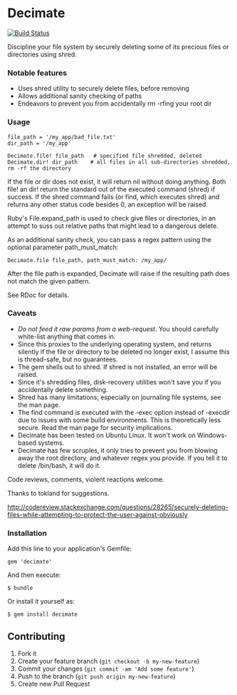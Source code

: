 # Decimate

[![Build Status](http://api.travis-ci.org/justinwiley/decimate.png)](http://travis-ci.org/justinwiley/decimate)

Discipline your file system by securely deleting some of its precious files or directories using shred.

### Notable features

 - Uses shred utility to securely delete files, before removing
 - Allows additional sanity checking of paths
 - Endeavors to prevent you from accidentally rm -rfing your root dir

### Usage

    file_path = '/my_app/bad_file.txt'
    dir_path = '/my_app'

    Decimate.file! file_path   # specified file shredded, deleted
    Decimate.dir! dir_path    # all files in all sub-directories shredded, rm -rf the directory

If the file or dir does not exist, it will return nil without doing anything.  Both file! an dir! return the standard out of the executed command (shred) if success.  If the shred command fails (or find, which executes shred) and returns any other status code besides 0, an exception will be raised.

Ruby's File.expand_path is used to check give files or directories, in an attempt to suss out relative paths that might lead to a dangerous delete. 

As an additional sanity check, you can pass a regex pattern using the optional parameter path_must_match:

    Decimate.file file_path, path_must_match: /my_app/

After the file path is expanded, Decimate will raise if the resulting path does not match the given pattern.

See RDoc for details.

### Caveats

 - *Do not feed it raw params from a web-request*.  You should carefully white-list anything that comes in.
 - Since this proxies to the underlying operating system, and returns silently if the file or directory to be deleted no longer exist, I assume this is thread-safe, but no guarantees.
 - The gem shells out to shred.  If shred is not installed, an error will be raised.
 - Since it's shredding files, disk-recovery utilities won't save you if you accidentally delete something.
 - Shred has many limitations, especially on journaling file systems, see the man page.
 - The find command is executed with the -exec option instead of -execdir due to issues with some build environments.  This is theoretically less secure.  Read the man page for security implications.
 - Decimate has been tested on Ubuntu Linux.  It won't work on Windows-based systems.
 - Decimate has few scruples, it only tries to prevent you from blowing away the root directory, and whatever regex you provide.  If you tell it to delete /bin/bash, it will do it.

Code reviews, comments, violent reactions welcome.

Thanks to tokland for suggestions.

http://codereview.stackexchange.com/questions/28265/securely-deleting-files-while-attempting-to-protect-the-user-against-obviously


### Installation

Add this line to your application's Gemfile:

    gem 'decimate'

And then execute:

    $ bundle

Or install it yourself as:

    $ gem install decimate

## Contributing

1. Fork it
2. Create your feature branch (`git checkout -b my-new-feature`)
3. Commit your changes (`git commit -am 'Add some feature'`)
4. Push to the branch (`git push origin my-new-feature`)
5. Create new Pull Request
